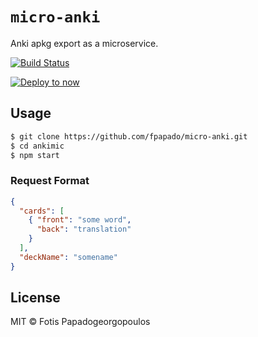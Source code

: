# `micro-anki`
Anki apkg export as a microservice.

[![Build Status](https://travis-ci.org/fpapado/micro-anki.svg?branch=master)](https://travis-ci.org/fpapado/micro-anki)

[![Deploy to now](https://deploy.now.sh/static/button.svg)](https://deploy.now.sh/?repo=https://github.com/fpapado/micro-anki)

## Usage

```bash
$ git clone https://github.com/fpapado/micro-anki.git
$ cd ankimic
$ npm start
```

### Request Format
```json
{
  "cards": [
    { "front": "some word",
      "back": "translation"
    }
  ],
  "deckName": "somename"
}
```

## License

MIT © Fotis Papadogeorgopoulos
